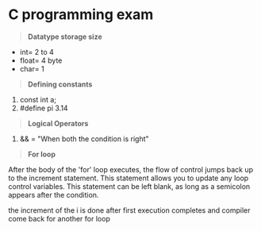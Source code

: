 # C programming exam

>**Datatype storage size**

* int= 2 to 4
* float= 4 byte
* char= 1

>**Defining constants**
 
1. const int a;
2. #define pi 3.14

>**Logical Operators**

1. && = "When both the condition is right"  



>**For loop**

After the body of the 'for' loop executes, the flow of control jumps back up to the increment statement. This statement allows you to update any loop control variables. This statement can be left blank, as long as a semicolon appears after the condition.

the increment of the i is done after first execution completes and compiler come back for another for loop


 